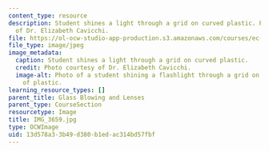 ```yaml
---
content_type: resource
description: Student shines a light through a grid on curved plastic. Photo courtesy
  of Dr. Elizabeth Cavicchi.
file: https://ol-ocw-studio-app-production.s3.amazonaws.com/courses/ec-050-recreate-experiments-from-history-inform-the-future-from-the-past-galileo-january-iap-2010/13d578a33b49d380b1edac314bd57fbf_IMG_3659.jpg
file_type: image/jpeg
image_metadata:
  caption: Student shines a light through a grid on curved plastic.
  credit: Photo courtesy of Dr. Elizabeth Cavicchi.
  image-alt: Photo of a student shining a flashlight through a grid on a curved piece
    of plastic.
learning_resource_types: []
parent_title: Glass Blowing and Lenses
parent_type: CourseSection
resourcetype: Image
title: IMG_3659.jpg
type: OCWImage
uid: 13d578a3-3b49-d380-b1ed-ac314bd57fbf
---
```

